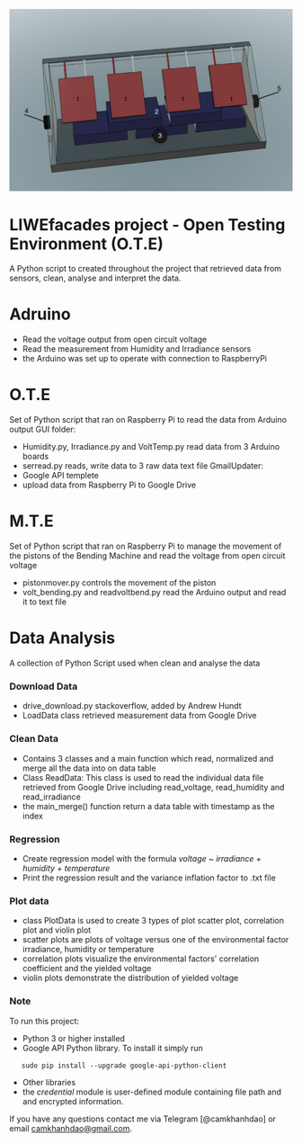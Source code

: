 ![LIWEfacades-logo](./system-preview.png)
# LIWEfacades project - Open Testing Environment (O.T.E)
A Python script to created throughout the project that retrieved data from sensors, clean, analyse and interpret the data.


# Adruino
-  Read the voltage output from open circuit voltage
-  Read the measurement from Humidity and Irradiance sensors
-  the Arduino was set up to operate with connection to RaspberryPi

# O.T.E
Set of Python script that ran on Raspberry Pi to read the data from Arduino output
GUI folder:
-  Humidity.py, Irradiance.py and VoltTemp.py read data from 3 Arduino boards
-  serread.py reads, write data to 3 raw data text file
GmailUpdater:
-  Google API templete
-  upload data from Raspberry Pi to Google Drive

# M.T.E
Set of Python script that ran on Raspberry Pi to manage the movement of the pistons of the Bending Machine and read the voltage from open circuit voltage
-  pistonmover.py controls the movement of the piston
-  volt_bending.py and readvoltbend.py read the Arduino output and read it to text file

# Data Analysis 

A collection of Python Script used when clean and analyse the data

### Download Data

-  drive_download.py stackoverflow, added by Andrew Hundt
-  LoadData class retrieved measurement data from Google Drive

### Clean Data

-  Contains 3 classes and a main function which read, normalized and merge all the data into on data table
-  Class ReadData: This class is used to read the individual data file retrieved from Google Drive 
including read_voltage, read_humidity and read_irradiance
-  the main_merge() function return a data table with timestamp as the index

### Regression

-  Create regression model with the formula _voltage ~ irradiance + humidity + temperature_ 
-  Print the regression result and the variance inflation factor to .txt file

### Plot data

-  class PlotData is used to create 3 types of plot scatter plot, correlation plot and violin plot
-  scatter plots are plots of voltage versus one of the environmental factor irradiance, humidity or temperature
-  correlation plots visualize the environmental factors' correlation coefficient and the yielded voltage
-  violin plots demonstrate the distribution of yielded voltage


### Note

To run this project:
- Python 3 or higher installed
- Google API Python library. To install it simply run
```
   sudo pip install --upgrade google-api-python-client
```
- Other libraries
- the _credential_ module is user-defined module containing file path and and encrypted information.



If you have any questions contact me via Telegram [@camkhanhdao] or email <camkhanhdao@gmail.com>.

